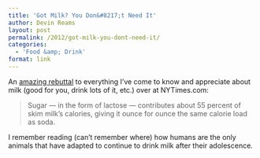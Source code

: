 ```yaml
---
title: 'Got Milk? You Don&#8217;t Need It'
author: Devin Reams
layout: post
permalink: /2012/got-milk-you-dont-need-it/
categories:
  - 'Food &amp; Drink'
format: link
---
```

An [amazing rebuttal][1] to everything I&#8217;ve come to know and appreciate about milk (good for you, drink lots of it, etc.) over at NYTimes.com:

> Sugar — in the form of lactose — contributes about 55 percent of skim milk’s calories, giving it ounce for ounce the same calorie load as soda.

I remember reading (can&#8217;t remember where) how humans are the only animals that have adapted to continue to drink milk after their adolescence.

 [1]: http://opinionator.blogs.nytimes.com/2012/07/07/got-milk-you-dont-need-it/